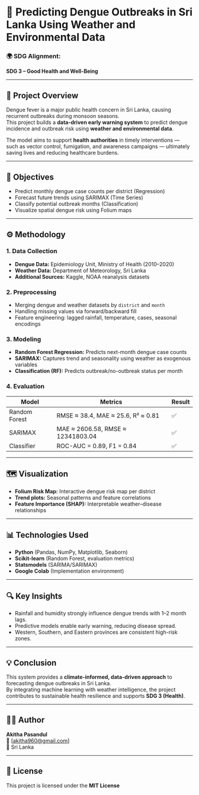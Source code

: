 # 🦟 Predicting Dengue Outbreaks in Sri Lanka Using Weather and Environmental Data

### 🌍 SDG Alignment:
**SDG 3 – Good Health and Well-Being** 

---

## 📘 Project Overview
Dengue fever is a major public health concern in Sri Lanka, causing recurrent outbreaks during monsoon seasons.  
This project builds a **data-driven early warning system** to predict dengue incidence and outbreak risk using **weather and environmental data**.

The model aims to support **health authorities** in timely interventions — such as vector control, fumigation, and awareness campaigns — ultimately saving lives and reducing healthcare burdens.

---

## 🎯 Objectives
- Predict monthly dengue case counts per district (Regression)
- Forecast future trends using SARIMAX (Time Series)
- Classify potential outbreak months (Classification)
- Visualize spatial dengue risk using Folium maps

---

## ⚙️ Methodology

### 1. Data Collection
- **Dengue Data:** Epidemiology Unit, Ministry of Health (2010–2020)  
- **Weather Data:** Department of Meteorology, Sri Lanka  
- **Additional Sources:** Kaggle, NOAA reanalysis datasets

### 2. Preprocessing
- Merging dengue and weather datasets by `district` and `month`
- Handling missing values via forward/backward fill
- Feature engineering: lagged rainfall, temperature, cases, seasonal encodings

### 3. Modeling
- **Random Forest Regression:** Predicts next-month dengue case counts  
- **SARIMAX:** Captures trend and seasonality using weather as exogenous variables  
- **Classification (RF):** Predicts outbreak/no-outbreak status per month  

### 4. Evaluation
| Model | Metrics | Result |
|--------|----------|---------|
| Random Forest | RMSE ≈ 38.4, MAE ≈ 25.6, R² ≈ 0.81 | ✅ |
| SARIMAX | MAE ≈ 2606.58, RMSE ≈ 12341803.04 | ✅ |
| Classifier | ROC-AUC = 0.89, F1 = 0.84 | ✅ |

---

## 🗺️ Visualization
- **Folium Risk Map:** Interactive dengue risk map per district  
- **Trend plots:** Seasonal patterns and feature correlations  
- **Feature Importance (SHAP):** Interpretable weather–disease relationships

---

## 📊 Technologies Used
- **Python** (Pandas, NumPy, Matplotlib, Seaborn)
- **Scikit-learn** (Random Forest, evaluation metrics)
- **Statsmodels** (SARIMA/SARIMAX)
- **Google Colab** (Implementation environment)

---
## 🔍 Key Insights
- Rainfall and humidity strongly influence dengue trends with 1–2 month lags.  
- Predictive models enable early warning, reducing disease spread.  
- Western, Southern, and Eastern provinces are consistent high-risk zones.

---

## 💡 Conclusion
This system provides a **climate-informed, data-driven approach** to forecasting dengue outbreaks in Sri Lanka.  
By integrating machine learning with weather intelligence, the project contributes to sustainable health resilience and supports **SDG 3 (Health)**.

---

## 🧑‍💻 Author
**Akitha Pasandul**  
📧 [akitha960@gmail.com]  
📍 Sri Lanka

---

## 📜 License
This project is licensed under the **MIT License** 
